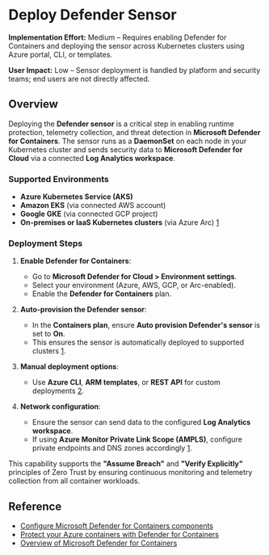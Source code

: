 # Deploy Defender Sensor

**Implementation Effort:** Medium – Requires enabling Defender for Containers and deploying the sensor across Kubernetes clusters using Azure portal, CLI, or templates.

**User Impact:** Low – Sensor deployment is handled by platform and security teams; end users are not directly affected.

## Overview

Deploying the **Defender sensor** is a critical step in enabling runtime protection, telemetry collection, and threat detection in **Microsoft Defender for Containers**. The sensor runs as a **DaemonSet** on each node in your Kubernetes cluster and sends security data to **Microsoft Defender for Cloud** via a connected **Log Analytics workspace**.

### Supported Environments

- **Azure Kubernetes Service (AKS)**
- **Amazon EKS** (via connected AWS account)
- **Google GKE** (via connected GCP project)
- **On-premises or IaaS Kubernetes clusters** (via Azure Arc) [1](https://learn.microsoft.com/en-us/azure/defender-for-cloud/defender-for-containers-enable)

### Deployment Steps

1. **Enable Defender for Containers**:
   - Go to **Microsoft Defender for Cloud > Environment settings**.
   - Select your environment (Azure, AWS, GCP, or Arc-enabled).
   - Enable the **Defender for Containers** plan.

2. **Auto-provision the Defender sensor**:
   - In the **Containers plan**, ensure **Auto provision Defender's sensor** is set to **On**.
   - This ensures the sensor is automatically deployed to supported clusters [1](https://learn.microsoft.com/en-us/azure/defender-for-cloud/defender-for-containers-enable).

3. **Manual deployment options**:
   - Use **Azure CLI**, **ARM templates**, or **REST API** for custom deployments [2](https://learn.microsoft.com/en-us/azure/defender-for-cloud/tutorial-enable-containers-azure).

4. **Network configuration**:
   - Ensure the sensor can send data to the configured **Log Analytics workspace**.
   - If using **Azure Monitor Private Link Scope (AMPLS)**, configure private endpoints and DNS zones accordingly [1](https://learn.microsoft.com/en-us/azure/defender-for-cloud/defender-for-containers-enable).

This capability supports the **"Assume Breach"** and **"Verify Explicitly"** principles of Zero Trust by ensuring continuous monitoring and telemetry collection from all container workloads.

## Reference

- [Configure Microsoft Defender for Containers components](https://learn.microsoft.com/en-us/azure/defender-for-cloud/defender-for-containers-enable)  
- [Protect your Azure containers with Defender for Containers](https://learn.microsoft.com/en-us/azure/defender-for-cloud/tutorial-enable-containers-azure)  
- [Overview of Microsoft Defender for Containers](https://learn.microsoft.com/en-us/azure/defender-for-cloud/defender-for-containers-introduction)
